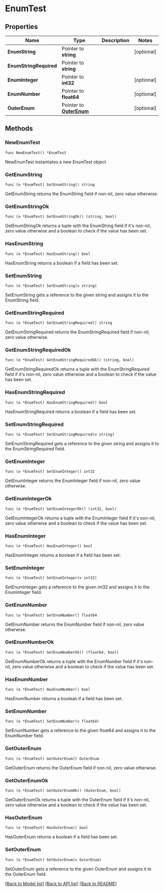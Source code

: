 # EnumTest

## Properties

Name | Type | Description | Notes
------------ | ------------- | ------------- | -------------
**EnumString** | Pointer to **string** |  | [optional] 
**EnumStringRequired** | Pointer to **string** |  | 
**EnumInteger** | Pointer to **int32** |  | [optional] 
**EnumNumber** | Pointer to **float64** |  | [optional] 
**OuterEnum** | Pointer to [**OuterEnum**](OuterEnum.md) |  | [optional] 

## Methods

### NewEnumTest

`func NewEnumTest() *EnumTest`

NewEnumTest instantiates a new EnumTest object

### GetEnumString

`func (o *EnumTest) GetEnumString() string`

GetEnumString returns the EnumString field if non-nil, zero value otherwise.

### GetEnumStringOk

`func (o *EnumTest) GetEnumStringOk() (string, bool)`

GetEnumStringOk returns a tuple with the EnumString field if it's non-nil, zero value otherwise
and a boolean to check if the value has been set.

### HasEnumString

`func (o *EnumTest) HasEnumString() bool`

HasEnumString returns a boolean if a field has been set.

### SetEnumString

`func (o *EnumTest) SetEnumString(v string)`

SetEnumString gets a reference to the given string and assigns it to the EnumString field.

### GetEnumStringRequired

`func (o *EnumTest) GetEnumStringRequired() string`

GetEnumStringRequired returns the EnumStringRequired field if non-nil, zero value otherwise.

### GetEnumStringRequiredOk

`func (o *EnumTest) GetEnumStringRequiredOk() (string, bool)`

GetEnumStringRequiredOk returns a tuple with the EnumStringRequired field if it's non-nil, zero value otherwise
and a boolean to check if the value has been set.

### HasEnumStringRequired

`func (o *EnumTest) HasEnumStringRequired() bool`

HasEnumStringRequired returns a boolean if a field has been set.

### SetEnumStringRequired

`func (o *EnumTest) SetEnumStringRequired(v string)`

SetEnumStringRequired gets a reference to the given string and assigns it to the EnumStringRequired field.

### GetEnumInteger

`func (o *EnumTest) GetEnumInteger() int32`

GetEnumInteger returns the EnumInteger field if non-nil, zero value otherwise.

### GetEnumIntegerOk

`func (o *EnumTest) GetEnumIntegerOk() (int32, bool)`

GetEnumIntegerOk returns a tuple with the EnumInteger field if it's non-nil, zero value otherwise
and a boolean to check if the value has been set.

### HasEnumInteger

`func (o *EnumTest) HasEnumInteger() bool`

HasEnumInteger returns a boolean if a field has been set.

### SetEnumInteger

`func (o *EnumTest) SetEnumInteger(v int32)`

SetEnumInteger gets a reference to the given int32 and assigns it to the EnumInteger field.

### GetEnumNumber

`func (o *EnumTest) GetEnumNumber() float64`

GetEnumNumber returns the EnumNumber field if non-nil, zero value otherwise.

### GetEnumNumberOk

`func (o *EnumTest) GetEnumNumberOk() (float64, bool)`

GetEnumNumberOk returns a tuple with the EnumNumber field if it's non-nil, zero value otherwise
and a boolean to check if the value has been set.

### HasEnumNumber

`func (o *EnumTest) HasEnumNumber() bool`

HasEnumNumber returns a boolean if a field has been set.

### SetEnumNumber

`func (o *EnumTest) SetEnumNumber(v float64)`

SetEnumNumber gets a reference to the given float64 and assigns it to the EnumNumber field.

### GetOuterEnum

`func (o *EnumTest) GetOuterEnum() OuterEnum`

GetOuterEnum returns the OuterEnum field if non-nil, zero value otherwise.

### GetOuterEnumOk

`func (o *EnumTest) GetOuterEnumOk() (OuterEnum, bool)`

GetOuterEnumOk returns a tuple with the OuterEnum field if it's non-nil, zero value otherwise
and a boolean to check if the value has been set.

### HasOuterEnum

`func (o *EnumTest) HasOuterEnum() bool`

HasOuterEnum returns a boolean if a field has been set.

### SetOuterEnum

`func (o *EnumTest) SetOuterEnum(v OuterEnum)`

SetOuterEnum gets a reference to the given OuterEnum and assigns it to the OuterEnum field.


[[Back to Model list]](../README.md#documentation-for-models) [[Back to API list]](../README.md#documentation-for-api-endpoints) [[Back to README]](../README.md)


